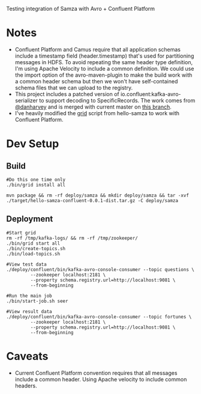 Testing integration of Samza with Avro + Confluent Platform

# Notes
* Confluent Platform and Camus require that all application schemas include a timestamp field (header.timestamp) that's used for partitioning messages in HDFS.  To avoid repeating the same header type definition, I'm using Apache Velocity to include a common definition.  We could use the import option of the avro-maven-plugin to make the build work with a common header schema but then we won't have self-contained schema files that we can upload to the registry.
* This project includes a patched version of io.confluent:kafka-avro-serializer to support decoding to SpecificRecords.  The work comes from [@danharvey](https://github.com/danharvey/schema-registry/tree/specific-avro-decoder) and is merged with current master on [this branch](https://github.com/theduderog/schema-registry/tree/specific-avro-decoder).
* I've heavily modified the [grid](https://github.com/apache/samza-hello-samza/blob/master/bin/grid) script from hello-samza to work with Confluent Platform.

# Dev Setup

## Build

	#Do this one time only
	./bin/grid install all
	
	mvn package && rm -rf deploy/samza && mkdir deploy/samza && tar -xvf ./target/hello-samza-confluent-0.0.1-dist.tar.gz -C deploy/samza
	
## Deployment

	#Start grid
	rm -rf /tmp/kafka-logs/ && rm -rf /tmp/zookeeper/
	./bin/grid start all
	./bin/create-topics.sh
	./bin/load-topics.sh
   
	#View test data
	./deploy/confluent/bin/kafka-avro-console-consumer --topic questions \
             --zookeeper localhost:2181 \
             --property schema.registry.url=http://localhost:9081 \
             --from-beginning
             
	#Run the main job
	./bin/start-job.sh seer 

    #View result data
    ./deploy/confluent/bin/kafka-avro-console-consumer --topic fortunes \
             --zookeeper localhost:2181 \
             --property schema.registry.url=http://localhost:9081 \
             --from-beginning


# Caveats
* Current Confluent Platform convention requires that all messages include a common header.  Using Apache velocity to include common headers.